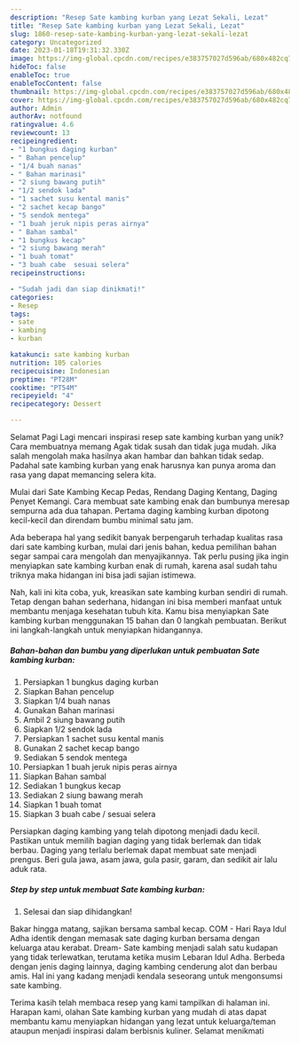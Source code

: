 ```yaml
---
description: "Resep Sate kambing kurban yang Lezat Sekali, Lezat"
title: "Resep Sate kambing kurban yang Lezat Sekali, Lezat"
slug: 1860-resep-sate-kambing-kurban-yang-lezat-sekali-lezat
category: Uncategorized
date: 2023-01-18T19:31:32.330Z
image: https://img-global.cpcdn.com/recipes/e383757027d596ab/680x482cq70/sate-kambing-kurban-foto-resep-utama.jpg
hideToc: false
enableToc: true
enableTocContent: false
thumbnail: https://img-global.cpcdn.com/recipes/e383757027d596ab/680x482cq70/sate-kambing-kurban-foto-resep-utama.jpg
cover: https://img-global.cpcdn.com/recipes/e383757027d596ab/680x482cq70/sate-kambing-kurban-foto-resep-utama.jpg
author: Admin
authorAv: notfound
ratingvalue: 4.6
reviewcount: 13
recipeingredient:
- "1 bungkus daging kurban"
- " Bahan pencelup"
- "1/4 buah nanas"
- " Bahan marinasi"
- "2 siung bawang putih"
- "1/2 sendok lada"
- "1 sachet susu kental manis"
- "2 sachet kecap bango"
- "5 sendok mentega"
- "1 buah jeruk nipis peras airnya"
- " Bahan sambal"
- "1 bungkus kecap"
- "2 siung bawang merah"
- "1 buah tomat"
- "3 buah cabe  sesuai selera"
recipeinstructions:

- "Sudah jadi dan siap dinikmati!"
categories:
- Resep
tags:
- sate
- kambing
- kurban

katakunci: sate kambing kurban 
nutrition: 105 calories
recipecuisine: Indonesian
preptime: "PT28M"
cooktime: "PT54M"
recipeyield: "4"
recipecategory: Dessert

---
```



Selamat Pagi Lagi mencari inspirasi resep sate kambing kurban yang unik? Cara membuatnya memang Agak tidak susah dan tidak juga mudah. Jika salah mengolah maka hasilnya akan hambar dan bahkan tidak sedap. Padahal sate kambing kurban yang enak harusnya kan punya aroma dan rasa yang dapat memancing selera kita.


Mulai dari Sate Kambing Kecap Pedas, Rendang Daging Kentang, Daging Penyet Kemangi. Cara membuat sate kambing enak dan bumbunya meresap sempurna ada dua tahapan. Pertama daging kambing kurban dipotong kecil-kecil dan direndam bumbu minimal satu jam.

Ada beberapa hal yang sedikit banyak berpengaruh terhadap kualitas rasa dari sate kambing kurban, mulai dari jenis bahan, kedua pemilihan bahan segar sampai cara mengolah dan menyajikannya. Tak perlu pusing jika ingin menyiapkan sate kambing kurban enak di rumah, karena asal sudah tahu triknya maka hidangan ini bisa jadi sajian istimewa.


Nah, kali ini kita coba, yuk, kreasikan sate kambing kurban sendiri di rumah. Tetap dengan bahan sederhana, hidangan ini bisa memberi manfaat untuk membantu menjaga kesehatan tubuh kita. Kamu bisa menyiapkan Sate kambing kurban menggunakan 15 bahan dan 0 langkah pembuatan. Berikut ini langkah-langkah untuk menyiapkan hidangannya.

<!--inarticleads1-->

##### Bahan-bahan dan bumbu yang diperlukan untuk pembuatan Sate kambing kurban:

1. Persiapkan 1 bungkus daging kurban
1. Siapkan  Bahan pencelup
1. Siapkan 1/4 buah nanas
1. Gunakan  Bahan marinasi
1. Ambil 2 siung bawang putih
1. Siapkan 1/2 sendok lada
1. Persiapkan 1 sachet susu kental manis
1. Gunakan 2 sachet kecap bango
1. Sediakan 5 sendok mentega
1. Persiapkan 1 buah jeruk nipis peras airnya
1. Siapkan  Bahan sambal
1. Sediakan 1 bungkus kecap
1. Sediakan 2 siung bawang merah
1. Siapkan 1 buah tomat
1. Siapkan 3 buah cabe / sesuai selera


Persiapkan daging kambing yang telah dipotong menjadi dadu kecil. Pastikan untuk memilih bagian daging yang tidak berlemak dan tidak berbau. Daging yang terlalu berlemak dapat membuat sate menjadi prengus. Beri gula jawa, asam jawa, gula pasir, garam, dan sedikit air lalu aduk rata. 

<!--inarticleads2-->

##### Step by step untuk membuat Sate kambing kurban:


1. Selesai dan siap dihidangkan!

Bakar hingga matang, sajikan bersama sambal kecap. COM - Hari Raya Idul Adha identik dengan memasak sate daging kurban bersama dengan keluarga atau kerabat. Dream- Sate kambing menjadi salah satu kudapan yang tidak terlewatkan, terutama ketika musim Lebaran Idul Adha. Berbeda dengan jenis daging lainnya, daging kambing cenderung alot dan berbau amis. Hal ini yang kadang menjadi kendala seseorang untuk mengonsumsi sate kambing. 

Terima kasih telah membaca resep yang kami tampilkan di halaman ini. Harapan kami, olahan Sate kambing kurban yang mudah di atas dapat membantu kamu menyiapkan hidangan yang lezat untuk keluarga/teman ataupun menjadi inspirasi dalam berbisnis kuliner. Selamat menikmati
